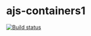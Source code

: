 # ajs-containers1
[![Build status](https://ci.appveyor.com/api/projects/status/h00qq6ta572fhqph?svg=true)](https://ci.appveyor.com/project/MrFMRka/ajs-containers1)
